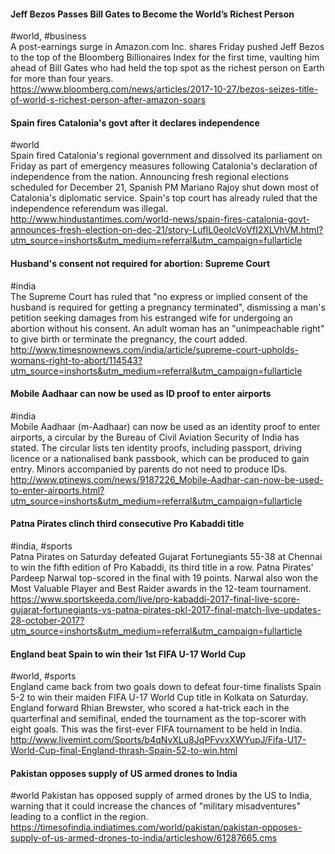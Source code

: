 
#### Jeff Bezos Passes Bill Gates to Become the World’s Richest Person
#world, #business  
A post-earnings surge in Amazon.com Inc. shares Friday pushed Jeff Bezos to the top of the Bloomberg Billionaires Index for the first time, vaulting him ahead of Bill Gates who had held the top spot as the richest person on Earth for more than four years.  
https://www.bloomberg.com/news/articles/2017-10-27/bezos-seizes-title-of-world-s-richest-person-after-amazon-soars

#### Spain fires Catalonia's govt after it declares independence
#world  
Spain fired Catalonia's regional government and dissolved its parliament on Friday as part of emergency measures following Catalonia's declaration of independence from the nation. Announcing fresh regional elections scheduled for December 21, Spanish PM Mariano Rajoy shut down most of Catalonia's diplomatic service. Spain's top court has already ruled that the independence referendum was illegal.  
http://www.hindustantimes.com/world-news/spain-fires-catalonia-govt-announces-fresh-election-on-dec-21/story-LufIL0eoIcVoVfI2XLVhVM.html?utm_source=inshorts&utm_medium=referral&utm_campaign=fullarticle

#### Husband's consent not required for abortion: Supreme Court
#india  
The Supreme Court has ruled that "no express or implied consent of the husband is required for getting a pregnancy terminated", dismissing a man's petition seeking damages from his estranged wife for undergoing an abortion without his consent. An adult woman has an "unimpeachable right" to give birth or terminate the pregnancy, the court added.  
http://www.timesnownews.com/india/article/supreme-court-upholds-womans-right-to-abort/114543?utm_source=inshorts&utm_medium=referral&utm_campaign=fullarticle

#### Mobile Aadhaar can now be used as ID proof to enter airports
#india  
Mobile Aadhaar (m-Aadhaar) can now be used as an identity proof to enter airports, a circular by the Bureau of Civil Aviation Security of India has stated. The circular lists ten identity proofs, including passport, driving licence or a nationalised bank passbook, which can be produced to gain entry. Minors accompanied by parents do not need to produce IDs.  
http://www.ptinews.com/news/9187226_Mobile-Aadhar-can-now-be-used-to-enter-airports.html?utm_source=inshorts&utm_medium=referral&utm_campaign=fullarticle

#### Patna Pirates clinch third consecutive Pro Kabaddi title
#india, #sports  
Patna Pirates on Saturday defeated Gujarat Fortunegiants 55-38 at Chennai to win the fifth edition of Pro Kabaddi, its third title in a row. Patna Pirates' Pardeep Narwal top-scored in the final with 19 points. Narwal also won the Most Valuable Player and Best Raider awards in the 12-team tournament.  
https://www.sportskeeda.com/live/pro-kabaddi-2017-final-live-score-gujarat-fortunegiants-vs-patna-pirates-pkl-2017-final-match-live-updates-28-october-2017?utm_source=inshorts&utm_medium=referral&utm_campaign=fullarticle

#### England beat Spain to win their 1st FIFA U-17 World Cup
#world, #sports  
England came back from two goals down to defeat four-time finalists Spain 5-2 to win their maiden FIFA U-17 World Cup title in Kolkata on Saturday. England forward Rhian Brewster, who scored a hat-trick each in the quarterfinal and semifinal, ended the tournament as the top-scorer with eight goals. This was the first-ever FIFA tournament to be held in India.  
http://www.livemint.com/Sports/b4qNvXLu8JqPFvvxXWYupJ/Fifa-U17-World-Cup-final-England-thrash-Spain-52-to-win.html

#### Pakistan opposes supply of US armed drones to India
#world
Pakistan has opposed supply of armed drones by the US to India, warning that it could increase the chances of "military misadventures" leading to a conflict in the region.  
https://timesofindia.indiatimes.com/world/pakistan/pakistan-opposes-supply-of-us-armed-drones-to-india/articleshow/61287665.cms
